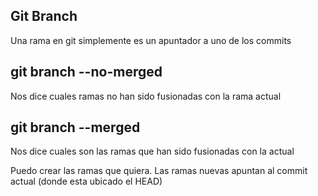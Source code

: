## Git Branch
Una rama en git simplemente es un apuntador a uno de los commits

## git branch --no-merged
Nos dice cuales ramas no han sido fusionadas con la rama actual

## git branch --merged
Nos dice cuales son las ramas que han sido fusionadas con la actual

Puedo crear las ramas que quiera.
Las ramas nuevas apuntan al commit actual (donde esta ubicado el HEAD)

